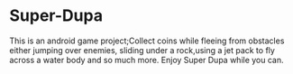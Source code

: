 # Super-Dupa
This is an android game project;Collect coins while fleeing from obstacles either jumping over enemies, sliding under a rock,using a jet pack to fly across a water body and so much more.
Enjoy Super Dupa while you can.
